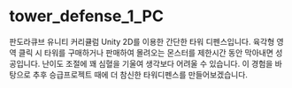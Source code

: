 # tower_defense_1_PC
 판도라큐브 유니티 커리큘럼
Unity 2D를 이용한 간단한 타워 디펜스입니다.
육각형 영역 클릭 시 타워를 구매하거나 판매하여 몰려오는 몬스터를 제한시간 동안 막아내면 성공입니다.
난이도 조절에 꽤 심혈을 기울여 생각보다 어려울 수 있습니다.
이 경험을 바탕으로 추후 승급프로젝트 때에 더 참신한 타워디펜스를 만들어보겠습니다.

